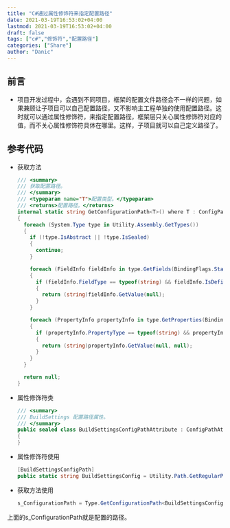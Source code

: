 ```yaml
---
title: "C#通过属性修饰符来指定配置路径"
date: 2021-03-19T16:53:02+04:00
lastmod: 2021-03-19T16:53:02+04:00
draft: false
tags: ["c#","修饰符","配置路径"]
categories: ["Share"]
author: "Danic"
---
```


## 前言

- 项目开发过程中，会遇到不同项目，框架的配置文件路径会不一样的问题，如果兼顾让子项目可以自己配置路径，又不影响主工程单独的使用配置路径。这时就可以通过属性修饰符，来指定配置路径，框架层只关心属性修饰符对应的值，而不关心属性修饰符具体在哪里。这样，子项目就可以自己定义路径了。



## 参考代码

- 获取方法

  ```c#
  /// <summary>
  /// 获取配置路径。
  /// </summary>
  /// <typeparam name="T">配置类型。</typeparam>
  /// <returns>配置路径。</returns>
  internal static string GetConfigurationPath<T>() where T : ConfigPathAttribute
  {
    foreach (System.Type type in Utility.Assembly.GetTypes())
    {
      if (!type.IsAbstract || !type.IsSealed)
      {
        continue;
      }
  
      foreach (FieldInfo fieldInfo in type.GetFields(BindingFlags.Static | BindingFlags.Public | BindingFlags.NonPublic | BindingFlags.DeclaredOnly))
      {
        if (fieldInfo.FieldType == typeof(string) && fieldInfo.IsDefined(typeof(T), false))
        {
          return (string)fieldInfo.GetValue(null);
        }
      }
  
      foreach (PropertyInfo propertyInfo in type.GetProperties(BindingFlags.Static | BindingFlags.Public | BindingFlags.NonPublic | BindingFlags.DeclaredOnly))
      {
        if (propertyInfo.PropertyType == typeof(string) && propertyInfo.IsDefined(typeof(T), false))
        {
          return (string)propertyInfo.GetValue(null, null);
        }
      }
    }
  
    return null;
  }
  ```

- 属性修饰符类

  ```c#
  /// <summary>
  /// BuildSettings 配置路径属性。
  /// </summary>
  public sealed class BuildSettingsConfigPathAttribute : ConfigPathAttribute
  {
  }
  ```

- 属性修饰符使用

  ```c#
  [BuildSettingsConfigPath]
  public static string BuildSettingsConfig = Utility.Path.GetRegularPath(Path.Combine(Application.dataPath, "GameMain/Configs/BuildSettings.xml"));
  ```

- 获取方法使用

  ```c#
  s_ConfigurationPath = Type.GetConfigurationPath<BuildSettingsConfigPathAttribute>() ?? Utility.Path.GetRegularPath(Path.Combine(Application.dataPath, "GameFramework/Configs/BuildSettings.xml"));
  ```

上面的s_ConfigurationPath就是配置的路径。